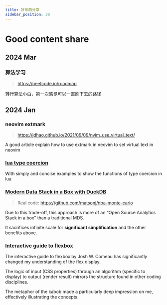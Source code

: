 ```yaml
---
title: 好东西分享
sidebar_position: 30
---
```

# Good content share

## 2024 Mar

### 算法学习
> https://neetcode.io/roadmap

转行算法小白，第一次感觉可以一直刷下去的路径

## 2024 Jan

### neovim extmark
> https://jdhao.github.io/2021/09/09/nvim_use_virtual_text/

A good article explain how to use extmark in neovim to set virtual text in neovim

### [lua type coercion](https://www.codecademy.com/learn/learn-lua/modules/variables-and-data/cheatsheet)

With simply and concise examples to show the functions of type coercion in lua

### [Modern Data Stack in a Box with DuckDB](https://duckdb.org/2022/10/12/modern-data-stack-in-a-box.html)
> Real code: https://github.com/matsonj/nba-monte-carlo

Due to this trade-off, this approach is more of an “Open Source Analytics Stack in a box” than a traditional MDS. 

It sacrifices infinite scale for **significant simplification** and the other benefits above.

### [Interactive guide to flexbox](https://www.joshwcomeau.com/css/interactive-guide-to-flexbox/)

The interactive guide to flexbox by Josh W. Comeau has significantly changed my understanding of the flex display.

The logic of input (CSS properties) through an algorithm (specific to display) to output (render result) mirrors the structure found in other coding disciplines.

The metaphor of the kabob made a particularly deep impression on me, effectively illustrating the concepts.
